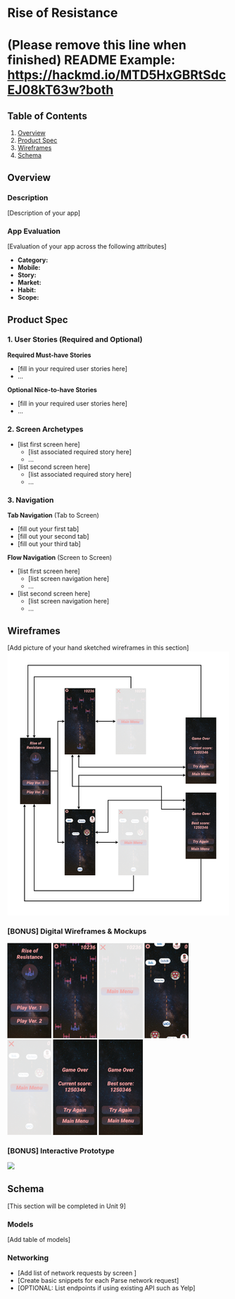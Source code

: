 # Rise of Resistance

# (Please remove this line when finished) README Example: https://hackmd.io/MTD5HxGBRtSdcEJ08kT63w?both

## Table of Contents

1. [Overview](#Overview)
1. [Product Spec](#Product-Spec)
1. [Wireframes](#Wireframes)
1. [Schema](#Schema)

## Overview

### Description

[Description of your app]

### App Evaluation

[Evaluation of your app across the following attributes]

- **Category:**
- **Mobile:**
- **Story:**
- **Market:**
- **Habit:**
- **Scope:**

## Product Spec

### 1. User Stories (Required and Optional)

**Required Must-have Stories**

- [fill in your required user stories here]
- ...

**Optional Nice-to-have Stories**

- [fill in your required user stories here]
- ...

### 2. Screen Archetypes

- [list first screen here]
  - [list associated required story here]
  - ...
- [list second screen here]
  - [list associated required story here]
  - ...

### 3. Navigation

**Tab Navigation** (Tab to Screen)

- [fill out your first tab]
- [fill out your second tab]
- [fill out your third tab]

**Flow Navigation** (Screen to Screen)

- [list first screen here]
  - [list screen navigation here]
  - ...
- [list second screen here]
  - [list screen navigation here]
  - ...

## Wireframes

[Add picture of your hand sketched wireframes in this section]
<img src="./readmeResources/Wireframes.png" width=600>

### [BONUS] Digital Wireframes & Mockups

<p float="left">
   <img src="./readmeResources/img1.PNG" width=100>
   <img src="./readmeResources/img2.PNG" width=100>
   <img src="./readmeResources/img3.PNG" width=100>
   <img src="./readmeResources/img4.PNG" width=100>
   <img src="./readmeResources/img5.PNG" width=100>
   <img src="./readmeResources/img6.PNG" width=100>
   <img src="./readmeResources/img7.PNG" width=100>
</p>

### [BONUS] Interactive Prototype

<img src="./readmeResources/interactivePrototype.gif" width=250>

## Schema

[This section will be completed in Unit 9]

### Models

[Add table of models]

### Networking

- [Add list of network requests by screen ]
- [Create basic snippets for each Parse network request]
- [OPTIONAL: List endpoints if using existing API such as Yelp]
